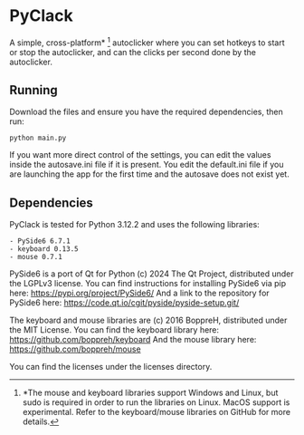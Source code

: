# PyClack
A simple, cross-platform* [^1] autoclicker where you can set hotkeys to start or stop the autoclicker, and can the clicks per second done by the autoclicker.

## Running
Download the files and ensure you have the required dependencies, then run:

```
python main.py
```

If you want more direct control of the settings, you can edit the values inside the autosave.ini file if it is present. You edit the default.ini file if you are launching the app for the first time and the autosave does not exist yet.

## Dependencies
PyClack is tested for Python 3.12.2 and uses the following libraries:
```
- PySide6 6.7.1
- keyboard 0.13.5
- mouse 0.7.1
```
PySide6 is a port of Qt for Python (c) 2024 The Qt Project, distributed under the LGPLv3 license.
You can find instructions for installing PySide6 via pip here: https://pypi.org/project/PySide6/
And a link to the repository for PySide6 here: https://code.qt.io/cgit/pyside/pyside-setup.git/

The keyboard and mouse libraries are (c) 2016 BoppreH, distributed under the MIT License.
You can find the keyboard library here: https://github.com/boppreh/keyboard
And the mouse library here: https://github.com/boppreh/mouse

You can find the licenses under the licenses directory.

[^1]: *The mouse and keyboard libraries support Windows and Linux, but sudo is required in order to run the libraries on Linux. MacOS support is experimental. Refer to the keyboard/mouse libraries on GitHub for more details.
